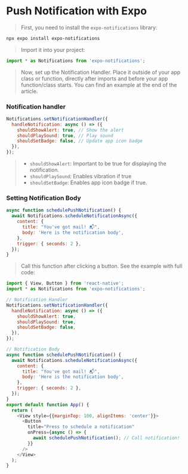 # Push Notification with Expo
> First, you need to install the `expo-notifications` library:

```bash
npx expo install expo-notifications
```
> Import it into your project:
```js
import * as Notifications from 'expo-notifications'; 
```
> Now, set up the Notification Handler. Place it outside of your app class or function, directly after imports and before your app function/class starts. You can find an example at the end of the article.
### Notification handler
```js
Notifications.setNotificationHandler({
  handleNotification: async () => ({
    shouldShowAlert: true, // Show the alert
    shouldPlaySound: true, // Play sound
    shouldSetBadge: false, // Update app icon badge
  }),
});
```
> - `shouldShowAlert`: Important to be true for displaying the notification. 
> - `shouldPlaySound`: Enables vibration if true
> - `shouldSetBadge`: Enables app icon badge if true.

### Setting Notification Body
```js
async function schedulePushNotification() {
  await Notifications.scheduleNotificationAsync({
    content: {
      title: "You've got mail! 📬",
      body: 'Here is the notification body',
    },
    trigger: { seconds: 2 },
  });
}
```
> Call this function after clicking a button. See the example with full code:
```js
import { View, Button } from 'react-native';
import * as Notifications from 'expo-notifications';

// Notification Handler
Notifications.setNotificationHandler({
  handleNotification: async () => ({
    shouldShowAlert: true,
    shouldPlaySound: true,
    shouldSetBadge: false,
  }),
});

// Notification Body
async function schedulePushNotification() {
  await Notifications.scheduleNotificationAsync({
    content: {
      title: "You've got mail! 📬",
      body: 'Here is the notification body',
    },
    trigger: { seconds: 2 },
  });
}
export default function App() {
  return (
    <View style={{marginTop: 100, alignItems: 'center'}}>
      <Button
        title="Press to schedule a notification"
        onPress={async () => {
          await schedulePushNotification(); // Call notification!
        }}
      />
    </View>
  );
}
```